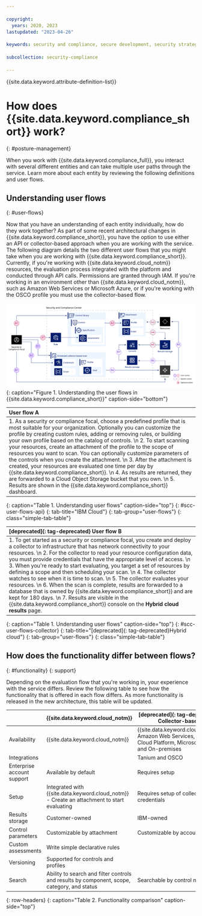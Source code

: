 ```yaml
---

copyright:
  years: 2020, 2023
lastupdated: "2023-04-26"

keywords: security and compliance, secure development, security strategy

subcollection: security-compliance

---
```


{{site.data.keyword.attribute-definition-list}}

# How does {{site.data.keyword.compliance_short}} work?
{: #posture-management}

When you work with {{site.data.keyword.compliance_full}}, you interact with several different entities and can take multiple user paths through the service. Learn more about each entity by reviewing the following definitions and user flows.





## Understanding user flows
{: #user-flows}


Now that you have an understanding of each entity individually, how do they work together? As part of some recent architectural changes in {{site.data.keyword.compliance_short}}, you have the option to use either an API or collector-based approach when you are working with the service. The following diagram details the two different user flows that you might take when you are working with {{site.data.keyword.compliance_short}}. Currently, if you're working with {{site.data.keyword.cloud_notm}} resources, the evaluation process integrated with the platform and conducted through API calls. Permissions are granted through IAM. If you're working in an environment other than {{site.data.keyword.cloud_notm}}, such as Amazon Web Services or Microsoft Azure, or if you're working with the OSCO profile you must use the collector-based flow.

![A diagram that shows the relationship between the entities that you work with in the service.](images/SCC-flow.svg){: caption="Figure 1. Understanding the user flows in {{site.data.keyword.compliance_short}}" caption-side="bottom"}

| User flow A |
|:--------------|
| 1. As a security or compliance focal, choose a predefined profile that is most suitable for your organization. Optionally you can customize the profile by creating custom rules, adding or removing rules, or building your own profile based on the catalog of controls.  \n 2. To start scanning your resources, create an attachment of the profile to the scope of resources you want to scan. You can optionally customize parameters of the controls when you create the attachment.  \n 3. After the attachment is created, your resources are evaluated one time per day by {{site.data.keyword.compliance_short}}.  \n 4. As results are returned, they are forwarded to a Cloud Object Storage bucket that you own.  \n 5. Results are shown in the {{site.data.keyword.compliance_short}} dashboard. |
{: caption="Table 1. Understanding user flows" caption-side="top"}
{: #scc-user-flows-api}
{: tab-title="IBM Cloud"}
{: tab-group="user-flows"}
{: class="simple-tab-table"}

| [deprecated]{: tag-deprecated} User flow B |
|:--------------|
| 1. To get started as a security or compliance focal, you create and deploy a collector to infrastructure that has network connectivity to your resources.  \n 2. For the collector to read your resource configuration data, you must provide credentials that have the appropriate level of access.  \n 3. When you're ready to start evaluating, you target a set of resources by defining a scope and then scheduling your scan.  \n 4. The collector watches to see when it is time to scan.  \n 5. The collector evaluates your resources.  \n 6. When the scan is complete, results are forwarded to a database that is owned by {{site.data.keyword.compliance_short}} and are kept for 180 days.  \n 7. Results are visible in the {{site.data.keyword.compliance_short}} console on the **Hybrid cloud results** page. |
{: caption="Table 1. Understanding user flows" caption-side="top"}
{: #scc-user-flows-collector}
{: tab-title="[deprecated]{: tag-deprecated}Hybrid cloud"}
{: tab-group="user-flows"}
{: class="simple-tab-table"}




## How does the functionality differ between flows?
{: #functionality}
{: support}

Depending on the evaluation flow that you're working in, your experience with the service differs. Review the following table to see how the functionality that is offered in each flow differs. As more functionality is released in the new architecture, this table will be updated.

|            | {{site.data.keyword.cloud_notm}} | [deprecated]{: tag-deprecated} Collector-based |
|------------|-----------|-----------------|
| Availability | {{site.data.keyword.cloud_notm}} | {{site.data.keyword.cloud_notm}}, Amazon Web Services, Google Cloud Platform, Microsoft Azure, and On-premises |
| Integrations | | Tanium and OSCO |
| Enterprise account support | Available by default | Requires setup |
| Setup | Integrated with {{site.data.keyword.cloud_notm}} - Create an attachment to start evaluating | Requires setup of collectors and credentials |
| Results storage | Customer-owned | IBM-owned |
| Control parameters | Customizable by attachment | Customizable by account |
| Custom assessments | Write simple declarative rules | |
| Versioning | Supported for controls and profiles | |
| Search | Ability to search and filter controls and results by component, scope, category, and status | Searchable by control name |
{: row-headers}
{: caption="Table 2. Functionality comparison" caption-side="top"}


